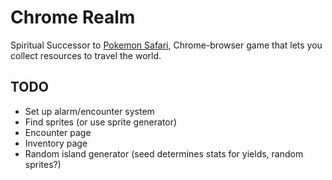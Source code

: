 # Chrome Realm
Spiritual Successor to [Pokemon Safari](https://github.com/cfreeley/PokemonSafari), Chrome-browser game that lets you collect resources to travel the world.

## TODO

* Set up alarm/encounter system
* Find sprites (or use sprite generator)
* Encounter page
* Inventory page
* Random island generator (seed determines stats for yields, random sprites?)
